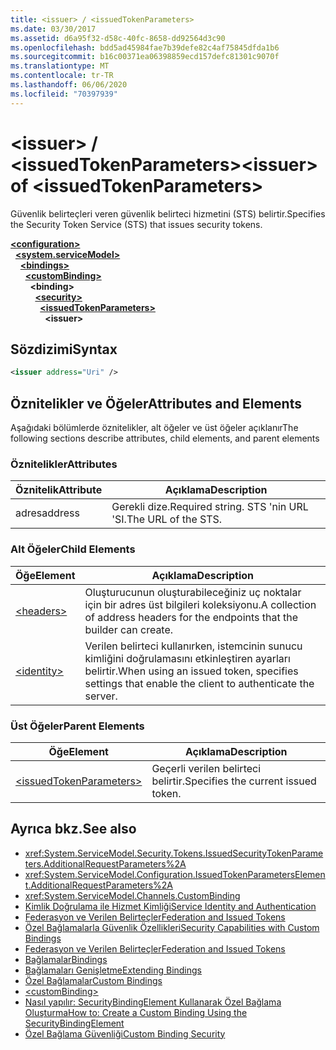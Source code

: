 ```yaml
---
title: <issuer> / <issuedTokenParameters>
ms.date: 03/30/2017
ms.assetid: d6a95f32-d58c-40fc-8658-dd92564d3c90
ms.openlocfilehash: bdd5ad45984fae7b39defe82c4af75845dfda1b6
ms.sourcegitcommit: b16c00371ea06398859ecd157defc81301c9070f
ms.translationtype: MT
ms.contentlocale: tr-TR
ms.lasthandoff: 06/06/2020
ms.locfileid: "70397939"
---
```

# <a name="issuer-of-issuedtokenparameters"></a><span data-ttu-id="4b9a9-102">\<issuer> / \<issuedTokenParameters></span><span class="sxs-lookup"><span data-stu-id="4b9a9-102">\<issuer> of \<issuedTokenParameters></span></span>
<span data-ttu-id="4b9a9-103">Güvenlik belirteçleri veren güvenlik belirteci hizmetini (STS) belirtir.</span><span class="sxs-lookup"><span data-stu-id="4b9a9-103">Specifies the Security Token Service (STS) that issues security tokens.</span></span>  
  
[**\<configuration>**](../configuration-element.md)\
&nbsp;&nbsp;[**\<system.serviceModel>**](system-servicemodel.md)\
&nbsp;&nbsp;&nbsp;&nbsp;[**\<bindings>**](bindings.md)\
&nbsp;&nbsp;&nbsp;&nbsp;&nbsp;&nbsp;[**\<customBinding>**](custombinding.md)\
&nbsp;&nbsp;&nbsp;&nbsp;&nbsp;&nbsp;&nbsp;&nbsp;**\<binding>**\
&nbsp;&nbsp;&nbsp;&nbsp;&nbsp;&nbsp;&nbsp;&nbsp;&nbsp;&nbsp;[**\<security>**](security-of-custombinding.md)\
&nbsp;&nbsp;&nbsp;&nbsp;&nbsp;&nbsp;&nbsp;&nbsp;&nbsp;&nbsp;&nbsp;&nbsp;[**\<issuedTokenParameters>**](issuedtokenparameters.md)\
&nbsp;&nbsp;&nbsp;&nbsp;&nbsp;&nbsp;&nbsp;&nbsp;&nbsp;&nbsp;&nbsp;&nbsp;&nbsp;&nbsp;**\<issuer>**  
  
## <a name="syntax"></a><span data-ttu-id="4b9a9-104">Sözdizimi</span><span class="sxs-lookup"><span data-stu-id="4b9a9-104">Syntax</span></span>  
  
```xml  
<issuer address="Uri" />
```  
  
## <a name="attributes-and-elements"></a><span data-ttu-id="4b9a9-105">Öznitelikler ve Öğeler</span><span class="sxs-lookup"><span data-stu-id="4b9a9-105">Attributes and Elements</span></span>  
 <span data-ttu-id="4b9a9-106">Aşağıdaki bölümlerde öznitelikler, alt öğeler ve üst öğeler açıklanır</span><span class="sxs-lookup"><span data-stu-id="4b9a9-106">The following sections describe attributes, child elements, and parent elements</span></span>  
  
### <a name="attributes"></a><span data-ttu-id="4b9a9-107">Öznitelikler</span><span class="sxs-lookup"><span data-stu-id="4b9a9-107">Attributes</span></span>  
  
|<span data-ttu-id="4b9a9-108">Öznitelik</span><span class="sxs-lookup"><span data-stu-id="4b9a9-108">Attribute</span></span>|<span data-ttu-id="4b9a9-109">Açıklama</span><span class="sxs-lookup"><span data-stu-id="4b9a9-109">Description</span></span>|  
|---------------|-----------------|  
|<span data-ttu-id="4b9a9-110">adres</span><span class="sxs-lookup"><span data-stu-id="4b9a9-110">address</span></span>|<span data-ttu-id="4b9a9-111">Gerekli dize.</span><span class="sxs-lookup"><span data-stu-id="4b9a9-111">Required string.</span></span> <span data-ttu-id="4b9a9-112">STS 'nin URL 'SI.</span><span class="sxs-lookup"><span data-stu-id="4b9a9-112">The URL of the STS.</span></span>|  
  
### <a name="child-elements"></a><span data-ttu-id="4b9a9-113">Alt Öğeler</span><span class="sxs-lookup"><span data-stu-id="4b9a9-113">Child Elements</span></span>  
  
|<span data-ttu-id="4b9a9-114">Öğe</span><span class="sxs-lookup"><span data-stu-id="4b9a9-114">Element</span></span>|<span data-ttu-id="4b9a9-115">Açıklama</span><span class="sxs-lookup"><span data-stu-id="4b9a9-115">Description</span></span>|  
|-------------|-----------------|  
|[\<headers>](headers-element.md)|<span data-ttu-id="4b9a9-116">Oluşturucunun oluşturabileceğiniz uç noktalar için bir adres üst bilgileri koleksiyonu.</span><span class="sxs-lookup"><span data-stu-id="4b9a9-116">A collection of address headers for the endpoints that the builder can create.</span></span>|  
|[\<identity>](identity.md)|<span data-ttu-id="4b9a9-117">Verilen belirteci kullanırken, istemcinin sunucu kimliğini doğrulamasını etkinleştiren ayarları belirtir.</span><span class="sxs-lookup"><span data-stu-id="4b9a9-117">When using an issued token, specifies settings that enable the client to authenticate the server.</span></span>|  
  
### <a name="parent-elements"></a><span data-ttu-id="4b9a9-118">Üst Öğeler</span><span class="sxs-lookup"><span data-stu-id="4b9a9-118">Parent Elements</span></span>  
  
|<span data-ttu-id="4b9a9-119">Öğe</span><span class="sxs-lookup"><span data-stu-id="4b9a9-119">Element</span></span>|<span data-ttu-id="4b9a9-120">Açıklama</span><span class="sxs-lookup"><span data-stu-id="4b9a9-120">Description</span></span>|  
|-------------|-----------------|  
|[\<issuedTokenParameters>](issuedtokenparameters.md)|<span data-ttu-id="4b9a9-121">Geçerli verilen belirteci belirtir.</span><span class="sxs-lookup"><span data-stu-id="4b9a9-121">Specifies the current issued token.</span></span>|  
  
## <a name="see-also"></a><span data-ttu-id="4b9a9-122">Ayrıca bkz.</span><span class="sxs-lookup"><span data-stu-id="4b9a9-122">See also</span></span>

- <xref:System.ServiceModel.Security.Tokens.IssuedSecurityTokenParameters.AdditionalRequestParameters%2A>
- <xref:System.ServiceModel.Configuration.IssuedTokenParametersElement.AdditionalRequestParameters%2A>
- <xref:System.ServiceModel.Channels.CustomBinding>
- [<span data-ttu-id="4b9a9-123">Kimlik Doğrulama ile Hizmet Kimliği</span><span class="sxs-lookup"><span data-stu-id="4b9a9-123">Service Identity and Authentication</span></span>](../../../wcf/feature-details/service-identity-and-authentication.md)
- [<span data-ttu-id="4b9a9-124">Federasyon ve Verilen Belirteçler</span><span class="sxs-lookup"><span data-stu-id="4b9a9-124">Federation and Issued Tokens</span></span>](../../../wcf/feature-details/federation-and-issued-tokens.md)
- [<span data-ttu-id="4b9a9-125">Özel Bağlamalarla Güvenlik Özellikleri</span><span class="sxs-lookup"><span data-stu-id="4b9a9-125">Security Capabilities with Custom Bindings</span></span>](../../../wcf/feature-details/security-capabilities-with-custom-bindings.md)
- [<span data-ttu-id="4b9a9-126">Federasyon ve Verilen Belirteçler</span><span class="sxs-lookup"><span data-stu-id="4b9a9-126">Federation and Issued Tokens</span></span>](../../../wcf/feature-details/federation-and-issued-tokens.md)
- [<span data-ttu-id="4b9a9-127">Bağlamalar</span><span class="sxs-lookup"><span data-stu-id="4b9a9-127">Bindings</span></span>](../../../wcf/bindings.md)
- [<span data-ttu-id="4b9a9-128">Bağlamaları Genişletme</span><span class="sxs-lookup"><span data-stu-id="4b9a9-128">Extending Bindings</span></span>](../../../wcf/extending/extending-bindings.md)
- [<span data-ttu-id="4b9a9-129">Özel Bağlamalar</span><span class="sxs-lookup"><span data-stu-id="4b9a9-129">Custom Bindings</span></span>](../../../wcf/extending/custom-bindings.md)
- [\<customBinding>](custombinding.md)
- [<span data-ttu-id="4b9a9-130">Nasıl yapılır: SecurityBindingElement Kullanarak Özel Bağlama Oluşturma</span><span class="sxs-lookup"><span data-stu-id="4b9a9-130">How to: Create a Custom Binding Using the SecurityBindingElement</span></span>](../../../wcf/feature-details/how-to-create-a-custom-binding-using-the-securitybindingelement.md)
- [<span data-ttu-id="4b9a9-131">Özel Bağlama Güvenliği</span><span class="sxs-lookup"><span data-stu-id="4b9a9-131">Custom Binding Security</span></span>](../../../wcf/samples/custom-binding-security.md)

